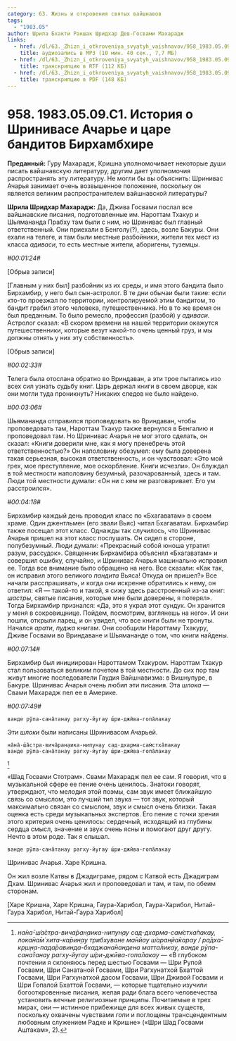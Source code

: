 ```yaml
---
category: 63. Жизнь и откровения святых вайшнавов
tags:
  - "1983.05"
author: Шрила Бхакти Ракшак Шридхар Дев-Госвами Махарадж
links:
  - href: /dl/63._Zhizn_i_otkroveniya_svyatyh_vaishnavov/958_1983.05.09.C1_SridharMj_Istoriya_o_Shrinivase_Acharye_i_care_banditov_Birhambhire.mp3
    title: аудиозапись в MP3 (10 мин. 40 сек., 7,7 МБ)
  - href: /dl/63._Zhizn_i_otkroveniya_svyatyh_vaishnavov/958_1983.05.09.C1_SridharMj_Istoriya_o_Shrinivase_Acharye_i_care_banditov_Birhambhire.rtf
    title: транскрипцию в RTF (112 КБ)
  - href: /dl/63._Zhizn_i_otkroveniya_svyatyh_vaishnavov/958_1983.05.09.C1_SridharMj_Istoriya_o_Shrinivase_Acharye_i_care_banditov_Birhambhire.pdf
    title: транскрипцию в PDF (148 КБ)
---
```


# 958. 1983.05.09.C1. История о Шринивасе Ачарье и царе бандитов Бирхамбхире

**Преданный:** Гуру Махарадж, Кришна уполномочивает некоторые души писать вайшнавскую литературу, другим дает уполномочия распространять эту литературу. Не могли бы вы объяснить: Шринивас Ачарья занимает очень возвышенное положение, поскольку он является великим распространителем вайшнавской литературы?

**Шрила Шридхар Махарадж:** Да, Джива Госвами послал все вайшнавские писания, подготовленные им. Нароттам Тхакур и Шьямананда Прабху там были с ним, но Шринивас был главный ответственный. Они приехали в Бенголу(?), здесь, возле Бакуры. Они ехали на телеге, и там были местные разбойники, жители тех мест из класса *адиваси*, то есть местные жители, аборигены, туземцы.

*#00:01:24#*

[Обрыв записи]

[Главным у них был] разбойник из их среды, и имя этого бандита было Бирхамбир, у него был сын-астролог. В те дни обычаи были такие: если кто-то проезжал по территории, контролируемой этим бандитом, то бандит грабил этого человека, путешественника. Но в то же время он был преданным. То было ремесло, профессия (разбой) у *адиваси.* Астролог сказал: «В скором времени на нашей территории окажутся путешественники, которые везут какой-то очень ценный груз, и мы должны отнять у них эту собственность».

[Обрыв записи]

*#00:02:33#*

Телега была отослана обратно во Вриндаван, а эти трое пытались изо всех сил узнать судьбу книг. Царь держал книги в своем дворце, как они могли туда проникнуть? Никаких следов не было найдено.

*#00:03:06#*

Шьямананда отправился проповедовать во Вриндаван, чтобы проповедовать там, Нароттам Тхакур также вернулся в Бенгалию и проповедовал там. Но Шринивас Ачарья не мог этого сделать, он сказал: «Книги доверили мне, как я могу пренебречь этой ответственностью?» Он наполовину обезумел: ему была доверена такая серьезная, высокая ответственность, и он чувствовал: «Это мой грех, мое преступление, мое оскорбление. Книги исчезли». Он блуждал в той местности наполовину безумный, разочарованный, здесь и там. Люди той местности думали: «Он ни с кем не разговаривает. Его ум расстроился».

*#00:04:18#*

Бирхамбир каждый день проводил класс по «Бхагаватам» в своем храме. Один джентльмен (его звали Вьяс) читал Бхагаватам. Бирхамбир также посещал этот класс. Однажды так случилось, что Шринивас Ачарья пришел на этот класс послушать. Он сидел в стороне, полубезумный. Люди думали: «Прекрасный собой юноша утратил разум, рассудок». Священник Бирхамбира объяснял «Бхагаватам» и совершил ошибку, случайно, и Шринивас Ачарья машинально исправил ее. Тогда все внимание было обращено на него. Все сказали: «Как так, он исправил этого великого *пандита* Вьяса! Откуда он пришел?» Все начали расспрашивать, и когда они искренне обратились к нему, он ответил: «Я — такой-то и такой, я сижу здесь расстроенный из-за книг: *шастры*, святые писания, которые мне были доверены, я потерял». Тогда Бирхамбир признался: «Да, это я украл этот сундук. Он хранится у меня в сокровищнице. Пойдем, посмотрим, взглянешь на него». И они пошли, открыли ларец, и он увидел, что все книги были не тронуты. Начался *арати*, *пуджа* книгам. Они сообщили Нароттаму Тхакуру, Дживе Госвами во Вриндаване и Шьямананде о том, что книги найдены.

*#00:07:14#*

Бирхамбир был инициирован Нароттамом Тхакуром. Нароттам Тхакур стал пользоваться великим почетом в той местности. До сих пор там живут многие последователи Гаудия Вайшнавизма: в Вишнупуре, в Бакуре. Шринивас Ачарья очень любил эти писания. Эта *шлока* — Свами Махарадж пел ее в Америке.

*#00:07:49#*

    ванде рӯпа-сана̄танау рагху-йугау ш́ри-джӣва-гопа̄лакау

Эти *шлоки* были написаны Шринивасом Ачарьей.

    на̄на̄-ш́а̄стра-вича̄ран̣аика-нипун̣ау сад-дхарма-сам̇стха̄пакау
    ванде рӯпа-сана̄танау рагху-йугау ш́ри-джӣва-гопа̄лакау
[^_ftn1]

«Шад Госвами Стотрам». Свами Махарадж пел ее сам. Я говорил, что в музыкальной сфере ее пение очень ценилось. Знатоки говорят, утверждают, что мелодия этой поэмы, сам звук имеет ближайшую связь со смыслом, это лучший тип звука — тот звук, который максимально связан со смыслом, звук и смысл очень близки. Такая оценка есть среди музыкальных экспертов. Его пение с точки зрения этого критерия очень ценилось: сердечный, исходящий из глубины сердца смысл, значение и звук очень ясны и помогают друг другу. Нечто в этом роде. Так я слышал.

    ванде рӯпа-сана̄танау рагху-йугау ш́ри-джӣва-гопа̄лакау

Шринивас Ачарья. Харе Кришна.

Он жил возле Катвы в Джадиграме, рядом с Катвой есть Джадиграм Дхам. Шринивас Ачарья жил и проповедовал и там, и там, по обеим сторонам.

[Харе Кришна, Харе Кришна, Гаура-Харибол, Гаура-Харибол, Нитай-Гаура Харибол, Нитай-Гаура Харибол]



[^_ftn1]: *на̄на̄-ш́а̄стра-вича̄ран̣аика-нипун̣ау сад-дхарма-сам̇стха̄пакау, лока̄на̄м̇ хита-ка̄рин̣ау трибхуване ма̄нйау ш́аран̣йа̄карау / ра̄дха̄-кр̣ш̣н̣а-пада̄равинда-бхаджана̄нандена матта̄ликау, ванде рӯпа-сана̄танау рагху-йугау ш́ри-джӣва-гопа̄лакау* — «В глубоком почтении я склоняюсь перед шестью Госвами — Шри Рупой Госвами, Шри Санатаной Госвами, Шри Рагхунатхой Бхаттой Госвами, Шри Рагхунатхой дасом Госвами, Шри Дживой Госвами и Шри Гопалой Бхаттой Госвами, — которые тщательно изучили богооткровенные писания, желая ради блага всего человечества установить вечные религиозные принципы. Почитаемые в трех мирах, они — истинное прибежище для всех живых существ, поскольку охвачены чувствами *гопи* и поглощены трансцендентным любовным служением Радхе и Кришне» («Шри Шад Госвами Аштакам», 2).

